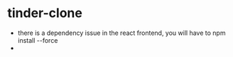 # tinder-clone

- there is a dependency issue in the react frontend, you will have to npm install --force
-
